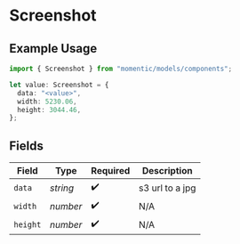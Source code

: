 # Screenshot

## Example Usage

```typescript
import { Screenshot } from "momentic/models/components";

let value: Screenshot = {
  data: "<value>",
  width: 5230.06,
  height: 3044.46,
};
```

## Fields

| Field              | Type               | Required           | Description        |
| ------------------ | ------------------ | ------------------ | ------------------ |
| `data`             | *string*           | :heavy_check_mark: | s3 url to a jpg    |
| `width`            | *number*           | :heavy_check_mark: | N/A                |
| `height`           | *number*           | :heavy_check_mark: | N/A                |
